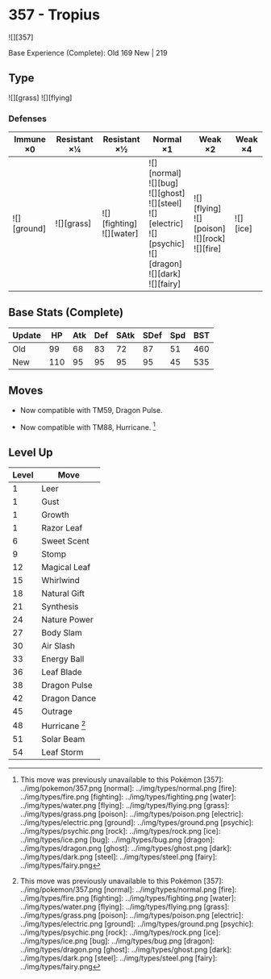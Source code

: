 # 357 - Tropius
![][357]

Base Experience (Complete):
Old     169
New    | 219

## Type

![][grass]  ![][flying]

### Defenses

Immune ×0 | Resistant ×¼ | Resistant ×½ | Normal ×1 | Weak ×2 | Weak ×4
---       | ---          | ---          | ---       | ---     | ---
![][ground]<br> | ![][grass]<br> | ![][fighting]<br> ![][water]<br> | ![][normal]<br> ![][bug]<br> ![][ghost]<br> ![][steel]<br> ![][electric]<br> ![][psychic]<br> ![][dragon]<br> ![][dark]<br> ![][fairy]<br> | ![][flying]<br> ![][poison]<br> ![][rock]<br> ![][fire]<br> | ![][ice]<br> | 

## Base Stats (Complete)

Update | HP | Atk | Def | SAtk | SDef | Spd | BST
---    | ---| --- | --- | ---  | ---  | --- | ---
Old    | 99 |  68 |  83 |  72  |  87  |  51  |  460
New    | 110 |  95 |  95 |  95  |  95  |  45  |  535

## Moves

 - Now compatible with TM59, Dragon Pulse.

 - Now compatible with TM88, Hurricane. [^1]

## Level Up

Level | Move
---   | ---
  1   | Leer
  1   | Gust
  1   | Growth
  1   | Razor Leaf
  6   | Sweet Scent
  9   | Stomp
 12   | Magical Leaf
 15   | Whirlwind
 18   | Natural Gift
 21   | Synthesis
 24   | Nature Power
 27   | Body Slam
 30   | Air Slash
 33   | Energy Ball
 36   | Leaf Blade
 38   | Dragon Pulse
 42   | Dragon Dance
 45   | Outrage
 48   | Hurricane [^1]
 51   | Solar Beam
 54   | Leaf Storm

[^1]: This move was previously unavailable to this Pokémon
[357]: ../img/pokemon/357.png
[normal]: ../img/types/normal.png
[fire]: ../img/types/fire.png
[fighting]: ../img/types/fighting.png
[water]: ../img/types/water.png
[flying]: ../img/types/flying.png
[grass]: ../img/types/grass.png
[poison]: ../img/types/poison.png
[electric]: ../img/types/electric.png
[ground]: ../img/types/ground.png
[psychic]: ../img/types/psychic.png
[rock]: ../img/types/rock.png
[ice]: ../img/types/ice.png
[bug]: ../img/types/bug.png
[dragon]: ../img/types/dragon.png
[ghost]: ../img/types/ghost.png
[dark]: ../img/types/dark.png
[steel]: ../img/types/steel.png
[fairy]: ../img/types/fairy.png
